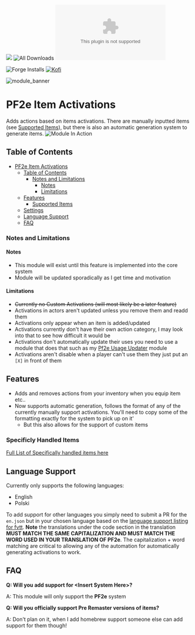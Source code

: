 ![](https://img.shields.io/badge/Foundry-v12-informational)
![All Downloads](https://img.shields.io/github/downloads/ChasarooniZ/pf2e-item-activations/total?color=5e0000&label=All%20Downloads)
![Latest Release Download Count](https://img.shields.io/github/downloads/ChasarooniZ/pf2e-item-activations/latest/module.zip)

![Forge Installs](https://img.shields.io/badge/dynamic/json?label=Forge%20Installs&query=package.installs&suffix=%25&url=https%3A%2F%2Fforge-vtt.com%2Fapi%2Fbazaar%2Fpackage%2Fpf2e-item-activations&colorB=4aa94a)
[![Kofi](https://img.shields.io/badge/Kofi-F16061.svg?logo=ko-fi&logoColor=white)](https://ko-fi.com/Chasarooni)

![module_banner](https://github.com/ChasarooniZ/pf2e-usage-updater/assets/79132112/3b2a4f8c-7ba1-4647-b073-d8ecac9d93a6)

# PF2e Item Activations
Adds actions based on items activations. There are manually inputted items (see [Supported Items](#supported-items)), but there is also an automatic generation system to generate items.
![Module In Action](https://media.discordapp.net/attachments/880969157846392842/1216869819153121280/ItemActivationsInAction.gif?ex=6601f555&is=65ef8055&hm=bc150d7c0c52030df17ca34faba7bb19ac42fb270aeddb694cf26030af45ba90&=)
## Table of Contents
- [PF2e Item Activations](#pf2e-item-activations)
  - [Table of Contents](#table-of-contents)
    - [Notes and Limitations](#notes-and-limitations)
      - [Notes](#notes)
      - [Limitations](#limitations)
  - [Features](#features)
    - [Supported Items](#supported-items)
  - [Settings](#settings)
  - [Language Support](#language-support)
  - [FAQ](#faq)

### Notes and Limitations
#### Notes
- This module will exist until this feature is implemented into the core system
- Module will be updated sporadically as I get time and motivation
#### Limitations
- ~~Currently no Custom Activations (will most likely be a later feature)~~
- Activations in actors aren't updated unless you remove them and readd them
- Activations only appear when an item is added/updated
- Activations currently don't have their own action category, I may look into that to see how difficult it would be
- Activations don't automatically update their uses you need to use a module that does that such as my [Pf2e Usage Updater](https://github.com/ChasarooniZ/pf2e-usage-updater/tree/master) module
- Activations aren't disable when a player can't use them they just put an `[X]` in front of them
## Features
- Adds and removes actions from your inventory when you equip item etc..
- Now supports automatic generation, follows the format of any of the currently manually support activations. You'll need to copy some of the formatting exactly for the system to pick up on it'
  - But this also allows for the support of custom items
### Specificly Handled Items
[Full List of Specifically handled items here](https://github.com/chasarooniZ/pf2e-item-activations/blob/main/ITEMS.md)
## Language Support
Currently only supports the following languages:
- English
- Polski

To add support for other languages you simply need to submit a PR for the `en.json` but in your chosen language based on the [language support listing for fvtt](https://foundryvtt.wiki/en/languages).
**Note** the translations under the code section in the translation __MUST MATCH THE SAME CAPITALIZATION AND MUST MATCH THE WORD USED IN YOUR TRANSLATION OF PF2e__. The capitalization + word matching are critical to allowing any of the automation for automatically generating activations to work.

## FAQ
**Q: Will you add support for \<Insert System Here\>?**

A: This module will only support the **PF2e** system

**Q: Will you officially support Pre Remaster versions of items?**

A: Don't plan on it, when I add homebrew support someone else can add support for them though!
